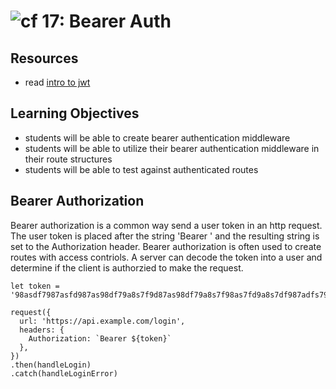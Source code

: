 ![cf](http://i.imgur.com/7v5ASc8.png) 17: Bearer Auth
===

## Resources
* read [intro to jwt](https://jwt.io/introduction/)

## Learning Objectives
* students will be able to create bearer authentication middleware
* students will be able to utilize their bearer authentication middleware in their route structures
* students will be able to test against authenticated routes

## Bearer Authorization
Bearer authorization is a common way send a user token in an http request. The user token is placed after the string 'Bearer ' and the resulting string is set to the Authorization header. Bearer authorization is often used to create routes with access contriols. A server can decode the token into a user and determine if the client is authorzied to make the request.

```
let token = '98asdf7987asfd987as98df79a8s7f9d87as98df79a8s7f98as7fd9a8s7df987adfs798'

request({
  url: 'https://api.example.com/login',
  headers: {
    Authorization: `Bearer ${token}`
  },
})
.then(handleLogin)
.catch(handleLoginError) 
```
